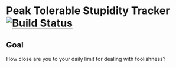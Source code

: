 Peak Tolerable Stupidity Tracker [![Build Status](https://travis-ci.org/dillius/peak-tolerable-stupidity.png?branch=master)](https://travis-ci.org/dillius/peak-tolerable-stupidity)
========================

Goal
----------------
How close are you to your daily limit for dealing with foolishness?
